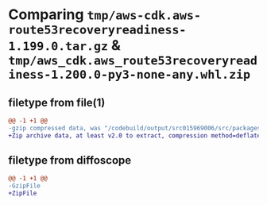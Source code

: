 # Comparing `tmp/aws-cdk.aws-route53recoveryreadiness-1.199.0.tar.gz` & `tmp/aws_cdk.aws_route53recoveryreadiness-1.200.0-py3-none-any.whl.zip`

## filetype from file(1)

```diff
@@ -1 +1 @@
-gzip compressed data, was "/codebuild/output/src015969006/src/packages/@aws-cdk/aws-route53recoveryreadiness/dist/python/aws-cdk.aws-route53recoveryreadin", last modified: Thu Apr 20 17:20:33 2023, max compression
+Zip archive data, at least v2.0 to extract, compression method=deflate
```

## filetype from diffoscope

```diff
@@ -1 +1 @@
-GzipFile
+ZipFile
```

